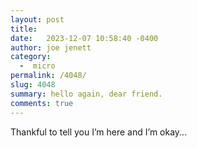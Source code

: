 ```yaml
---
layout: post
title:  
date:   2023-12-07 10:58:40 -0400
author: joe jenett
category:
  -  micro
permalink: /4048/
slug: 4048
summary: hello again, dear friend.
comments: true
---
```

Thankful to tell you I’m here and I’m okay...

<a href="https://brid.gy/publish/mastodon"></a>